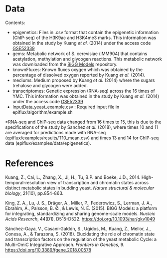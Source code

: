 # Data 
Contents:
- epigenetics: Files in .csv format that contain the epigenetic information (ChIP-seq) of the H3K9ac and H3K4me3 marks. This information was obtained in the study by Kuang *et al.* (2014) under the access code [GSE52339](https://www.ncbi.nlm.nih.gov/geo/query/acc.cgi?acc=GSE52339)
- gems: Metabolic network of S. cerevisiae (iMM904) that contains acetylation, methylation and glycogen reactions. This metabolic network was downloaded from the [BiGG Models](http://bigg.ucsd.edu/) repository.
- knownFluxes: Known fluxes oxygen which was obtained by the percentage of dissolved oxygen reported by Kuang *et al.* (2014).
- mediums: Medium proposed by Kuang *et al.* (2014) where the sugars trehalose and glycogen were added.
- transcriptomes: Genetic expression (RNA-seq) across the 16 times of YMC. This information was obtained in the study by Kuang *et al.* (2014) under the access code [GSE52339](https://www.ncbi.nlm.nih.gov/geo/query/acc.cgi?acc=GSE52339)
- InputData_yeast_example.csv : Required input file in epiflux/algorithm/example.sh

*RNA-seq and ChIP-seq data changed from 16 times to 15, this is due to the specifications of the study by Sanchez *et al.* (2018), where times 10 and 11 are averaged for predictions made with RNA-seq (epiflux/examples/results/T10_mean.csv) and times 13 and 14 for ChIP-seq data (epiflux/examples/data/epigenetics).

# References

Kuang, Z., Cai, L., Zhang, X., Ji, H., Tu, B.P. and Boeke, J.D., 2014. High-temporal-resolution view of transcription and chromatin states across distinct metabolic states in budding yeast. *Nature structural & molecular biology*, 21(10), pp.854-863.

King, Z. A., Lu, J. S., Dräger, A., Miller, P., Federowicz, S., Lerman, J. A., Ebrahim, A., Palsson, B. Ø., & Lewis, N. E. (2015). BIGG Models: a platform for integrating, standardizing and sharing genome-scale models. *Nucleic Acids Research*, 44(D1), D515-D522. https://doi.org/10.1093/nar/gkv1049

Sánchez-Gaya, V., Casaní-Galdón, S., Ugidos, M., Kuang, Z., Mellor, J., Conesa, A., & Tarazona, S. (2018). Elucidating the role of chromatin state and transcription factors on the regulation of the yeast metabolic Cycle: a Multi-OmiC Integrative Approach. *Frontiers in Genetics*, 9. https://doi.org/10.3389/fgene.2018.00578
